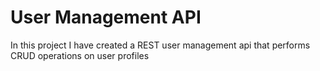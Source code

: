 # User Management API

In this project I have created a REST user management api that performs CRUD operations on user profiles
